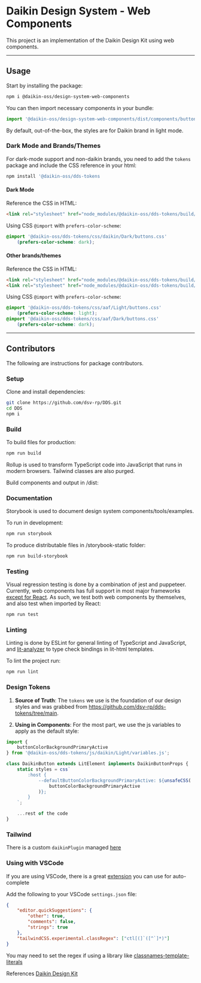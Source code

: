 # Daikin Design System - Web Components

This project is an implementation of the Daikin Design Kit using web components.

---
## Usage

Start by installing the package:

```bash
npm i @daikin-oss/design-system-web-components
```

You can then import necessary components in your bundle:

```javascript
import '@daikin-oss/design-system-web-components/dist/components/button/index.js';
```

By default, out-of-the-box, the styles are for Daikin brand in light mode.

### Dark Mode and Brands/Themes

For dark-mode support and non-daikin brands, you need to add the `tokens` package and include the CSS reference in your html:

```bash
npm install '@daikin-oss/dds-tokens
```

#### Dark Mode

Reference the CSS in HTML:

```html
<link rel="stylesheet" href="node_modules/@daikin-oss/dds-tokens/build/css/DKN/Dark/buttons.css" media="(prefers-color-scheme: dark)">
```

Using CSS `@import` with `prefers-color-scheme`:

```css
@import '@daikin-oss/dds-tokens/css/daikin/Dark/buttons.css'
    (prefers-color-scheme: dark);

```

#### Other brands/themes

Reference the CSS in HTML:

```html
<link rel="stylesheet" href="node_modules/@daikin-oss/dds-tokens/build/css/AAF/Dark/buttons.css" media="(prefers-color-scheme: light)">
<link rel="stylesheet" href="node_modules/@daikin-oss/dds-tokens/build/css/AAF/Dark/buttons.css" media="(prefers-color-scheme: dark)">
```

Using CSS `@import` with `prefers-color-scheme`:

```css
@import '@daikin-oss/dds-tokens/css/aaf/Light/buttons.css'
    (prefers-color-scheme: light);
@import '@daikin-oss/dds-tokens/css/aaf/Dark/buttons.css'
    (prefers-color-scheme: dark);
```

---
## Contributors

The following are instructions for package contributors.

### Setup

Clone and install dependencies:

```bash
git clone https://github.com/dsv-rp/DDS.git
cd DDS
npm i
```

### Build

To build files for production:

```bash
npm run build
```

Rollup is used to transform TypeScript code into JavaScript that runs in modern browsers.
Tailwind classes are also purged.

Build components and output in /dist:

### Documentation

Storybook is used to document design system components/tools/examples.

To run in development:

```bash
npm run storybook
```

To produce distributable files in /storybook-static folder:

```bash
npm run build-storybook
```

### Testing

Visual regression testing is done by a combination of jest and puppeteer.
Currently, web components has full support in most major frameworks [except for React](https://custom-elements-everywhere.com/).
As such, we test both web components by themselves, and also test when imported by React:

```bash
npm run test
```

### Linting

Linting is done by ESLint for general linting of TypeScript and JavaScript, and [lit-analyzer](https://www.npmjs.com/package/lit-analyzer) to type check bindings in lit-html templates.

To lint the project run:

```bash
npm run lint
```

### Design Tokens

1. **Source of Truth**: The `tokens` we use is the foundation of our design styles and was grabbed from https://github.com/dsv-rp/dds-tokens/tree/main.

2. **Using in Components**: For the most part, we use the js variables to apply as the default style:

```javascript
import {
    buttonColorBackgroundPrimaryActive
} from '@daikin-oss/dds-tokens/js/daikin/Light/variables.js';

class DaikinButton extends LitElement implements DaikinButtonProps {
    static styles = css`
        :host {
            --defaultButtonColorBackgroundPrimaryActive: ${unsafeCSS(
                buttonColorBackgroundPrimaryActive
            )};
        }
    `;

    ...rest of the code
}
```

### Tailwind

There is a custom `daikinPlugin` managed [here](https://github.com/dsv-rp/tailwind)

### Using with VSCode

If you are using VSCode, there is a great [extension](https://marketplace.visualstudio.com/items?itemName=bradlc.vscode-tailwindcss) you can use for auto-complete

Add the following to your VSCode `settings.json` file:

```json
{
    "editor.quickSuggestions": {
        "other": true,
        "comments": false,
        "strings": true
    },
    "tailwindCSS.experimental.classRegex": ["ctl[(]`([^`]*)"]
}
```

You may need to set the regex if using a library like [classnames-template-literals](https://github.com/netlify/classnames-template-literals)

References [Daikin Design Kit](https://www.figma.com/file/VyaaU8Ta9yzyf0PsURWSSf/DDS%3A-Design-Kit?node-id=2421%3A7943)
